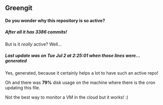## Greengit

#### Do you wonder why this repository is so active?

##### After all it has 3386 commits!

But is it *really* active? Well...

##### Last update was on Tue Jul 2 at 2:25:01 when those lines were... generated

Yes, generated, because it certainly helps a lot to have such an active repo!

Oh and there was **79%** disk usage on the machine
where there is the cron updating this file.

Not the best way to monitor a VM in the cloud but it works! :)
